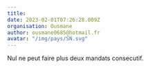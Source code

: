 ```yaml
---
title: 
date: 2023-02-01T07:26:28.009Z
organisation: Ousmane 
author: ousmane0685@hotmail.fr
avatar: "/img/pays/SN.svg"
---
```


Nul ne peut faire plus deux mandats consecutif.